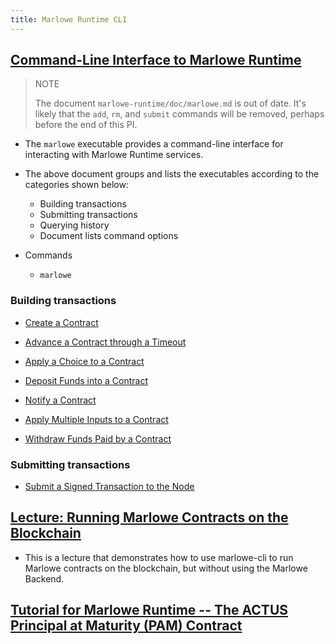 ```yaml
---
title: Marlowe Runtime CLI
---
```


## [Command-Line Interface to Marlowe Runtime](https://github.com/input-output-hk/marlowe-cardano/blob/main/marlowe-runtime/doc/marlowe.md) 

> NOTE 
> 
>  The document `marlowe-runtime/doc/marlowe.md` is out of date. It's likely that the `add`, `rm`, and `submit` commands will be removed, perhaps before the end of this PI. 

* The `marlowe` executable provides a command-line interface for interacting with Marlowe Runtime services. 
* The above document groups and lists the executables according to the categories shown below: 
   * Building transactions
   * Submitting transactions
   * Querying history
   * Document lists command options

* Commands

   * `marlowe`

### Building transactions

* [Create a Contract](https://github.com/input-output-hk/marlowe-cardano/blob/main/marlowe-runtime/doc/marlowe/create.md)

* [Advance a Contract through a Timeout](https://github.com/input-output-hk/marlowe-cardano/blob/main/marlowe-runtime/doc/marlowe/advance.md)

* [Apply a Choice to a Contract](https://github.com/input-output-hk/marlowe-cardano/blob/main/marlowe-runtime/doc/marlowe/choose.md)

* [Deposit Funds into a Contract](https://github.com/input-output-hk/marlowe-cardano/blob/main/marlowe-runtime/doc/marlowe/deposit.md)

* [Notify a Contract](https://github.com/input-output-hk/marlowe-cardano/blob/main/marlowe-runtime/doc/marlowe/notify.md)

* [Apply Multiple Inputs to a Contract](https://github.com/input-output-hk/marlowe-cardano/blob/main/marlowe-runtime/doc/marlowe/apply.md)

* [Withdraw Funds Paid by a Contract](https://github.com/input-output-hk/marlowe-cardano/blob/main/marlowe-runtime/doc/marlowe/withdraw.md)

### Submitting transactions

* [Submit a Signed Transaction to the Node](https://github.com/input-output-hk/marlowe-cardano/blob/main/marlowe-runtime/doc/marlowe/submit.md)

## [Lecture: Running Marlowe Contracts on the Blockchain](https://github.com/input-output-hk/marlowe-cardano/blob/main/marlowe-cli/lectures/04-marlowe-cli-concrete.md)

* This is a lecture that demonstrates how to use marlowe-cli to run Marlowe contracts on the blockchain, but without using the Marlowe Backend. 

## [Tutorial for Marlowe Runtime -- The ACTUS Principal at Maturity (PAM) Contract](https://github.com/input-output-hk/marlowe-cardano/blob/main/marlowe-runtime/doc/tutorial.ipynb)
